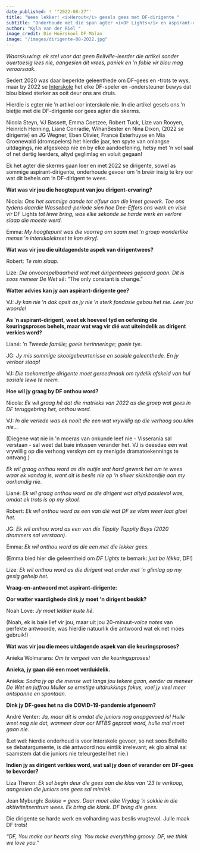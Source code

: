 ```yaml
---
date_published: ! '"2022-08-27"'
title: "Wees lekker! <i>Herout</i> gesels gees met DF-dirigente "
subtitle: "Onderhoude met die span agter <i>DF Lights</i> en aspirant-dirigente "
author: "Kyla van der Riel "
image_credit: Die Hoërskool DF Malan
image: "/images/dirigente-08-2022.jpg"
---
```


_Waarskuwing: ek stel voor dat geen Bellville-leerder die artikel sonder ouertoesig lees nie, aangesien dit vrees, paniek en_ ’_n fobie vir blou mag veroorsaak._

Sedert 2020 was daar beperkte geleenthede om DF-gees en -trots te wys, maar by 2022 se [Interskole](/artikel/df-wys-interskole-gees-na-lang-tyd-van-pawiljoenstilte "DF wys Interskole-gees na lang tyd van pawiljoenstilte") het elke DF-speler en -ondersteuner bewys dat blou bloed sterker as ooit deur ons are druis.

Hierdie is egter nie ’n artikel oor interskole nie. In die artikel gesels ons ’n bietjie met die DF-dirigente oor gees agter die skerms.

Nicola Steyn, VJ Bassett, Emma Coetzee, Robert Tuck, Lize van Rooyen, Heinrich Henning, Liané Conradie, WihanBester en Nina Dixon, (2022 se dirigente) en JG Wegner, Eben Olivier, Francé Esterhuyse en Mia Groenewald (dromspelers) het hierdie jaar, ten spyte van onlangse uitdagings, nie afgeskeep nie en by elke aandoefening, hetsy met 'n vol saal of net dertig leerders, altyd geglimlag en voluit gegaan!

Ek het agter die skerms gaan loer en met 2022 se dirigente, sowel as sommige aspirant-dirigente, onderhoude gevoer om ’n breër insig te kry oor wat dit behels om ’n DF-dirigent te wees.

**Wat was vir jou die hoogtepunt van jou dirigent-ervaring?**

Nicola: _Ons het sommige aande tot elfuur aan die kreet gewerk. Toe ons tydens daardie Wassebad-periode sien hoe Dee-Effers ons werk en visie vir_ DF Lights _tot lewe bring, was elke sekonde se harde werk en verlore slaap die moeite werd._

Emma: _My hoogtepunt was die voorreg om saam met_ ’_n groep wonderlike mense_ ’_n interskolekreet te kon skryf._

**Wat was vir jou die uitdagendste aspek van dirigentwees?**

Robert: _Te min slaap._

Lize: _Die onvoorspelbaarheid wat met dirigentwees gepaard gaan. Dit is soos meneer De Wet sê_: “The only constant is change.”

**Watter advies kan jy aan aspirant-dirigente gee?**

VJ: _Jy kan nie_ ’_n dak opsit as jy nie_ ’_n sterk fondasie gebou het nie. Leer jou woorde!_

**As** ’**n aspirant-dirigent, weet ek hoeveel tyd en oefening die keuringsproses behels, maar wat wag vir dié wat uiteindelik as dirigent verkies word?**

Liané: _’n Tweede familie; goeie herinneringe; goeie tye._

JG: _Jy mis sommige skoolgebeurtenisse en sosiale geleenthede. En jy verloor slaap!_

VJ: _Die toekomstige dirigente moet gereedmaak om tydelik afskeid van hul sosiale lewe te neem._

**Hoe wil jy graag by DF onthou word?**

Nicola: _Ek wil graag hê dat die matrieks van 2022 as die groep wat gees in DF teruggebring het, onthou word._

VJ: _In die verlede was ek nooit die een wat vrywillig op die verhoog sou klim nie..._

(Diegene wat nie in 'n moeras van onkunde leef nie - Visserania sal verstaan - sal weet dat baie intussen verander het. VJ is deesdae een wat vrywillig op die verhoog verskyn om sy menigde dramatoekennings te ontvang.)

_Ek wil graag onthou word as die outjie wat hard gewerk het om te wees waar ek vandag is, want dit is beslis nie op ’n silwer skinkbordjie aan my oorhandig nie._

Liané: _Ek wil graag onthou word as die dirigent wat altyd passievol was, omdat ek trots is op my skool._

Robert: _Ek wil onthou word as een van dié wat DF se vlam weer laat gloei het._

JG: _Ek wil onthou word as een van die Tippity Tappity Boys (2020 drommers sal verstaan)._

Emma: _Ek wil onthou word as die een met die lekker gees._

(Emma bied hier die geleentheid om _DF Lights_ te bemark: _just be lêkka_, DF!)

Lize: _Ek wil onthou word as die dirigent wat ander met ’n glimlag op my gesig gehelp het._

**Vraag-en-antwoord met aspirant-dirigente:**

**Oor watter vaardighede dink jy moet 'n dirigent beskik?**

Noah Love: _Jy moet lekker kuite hê._

(Noah, ek is baie lief vir jou, maar uit jou 20-minuut-_voice notes_ van perfekte antwoorde, was hierdie natuurlik die antwoord wat ek net móés gebruik!)

**Wat was vir jou die mees uitdagende aspek van die keuringsproses?**

Anieka Wolmarans: _Om te vergeet van die keuringsproses!_

**Anieka, jy gaan dié een moet verduidelik.**

Anieka: _Sodra jy op die mense wat langs jou tekere gaan, eerder as meneer De Wet en juffrou Muller se ernstige uitdrukkings fokus, voel jy veel meer ontspanne en spontaan._

**Dink jy DF-gees het na die COVID-19-pandemie afgeneem?**

André Venter: _Ja, maar dit is omdat die juniors nog onopgevoed is! Hulle weet nog nie dat, wanneer daar oor MTBS gepraat word, hulle mal moet gaan nie._

(Let wel: hierdie onderhoud is voor Interskole gevoer, so net soos Bellville se debatargumente, is dié antwoord nou eintlik irrelevant; ek glo almal sal saamstem dat die juniors nie teleurgestel het nie.)

**Indien jy as dirigent verkies word, wat sal jy doen of verander om DF-gees te bevorder?**

Liza Theron: _Ek sal begin deur die gees aan die klas van ’23 te verkoop, aangesien die juniors ons gees sal mimiek._

Jean Myburgh: _Sokkie = gees. Daar moet elke Vrydag ’n sokkie in die aktiwiteitsentrum wees. Ek bring die klank. DF bring die gees._

Die dirigente se harde werk en volharding was beslis vrugtevol. Julle maak DF trots!

_“DF, You make our hearts sing. You make everything groovy. DF, we think we love you.”_
